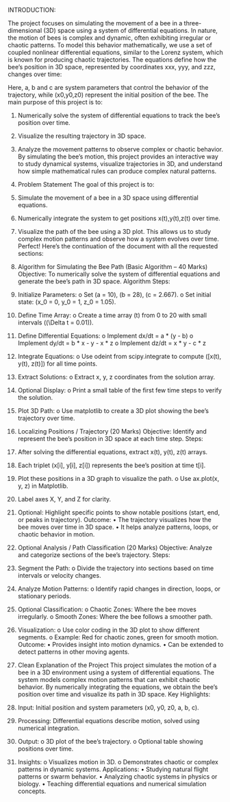


INTRODUCTION:

The project focuses on simulating the movement of a bee in a three-dimensional (3D) space using a system of differential equations. In nature, the motion of bees is complex and dynamic, often exhibiting irregular or chaotic patterns. To model this behavior mathematically, we use a set of coupled nonlinear differential equations, similar to the Lorenz system, which is known for producing chaotic trajectories.
The equations define how the bee’s position in 3D space, represented by coordinates xxx, yyy, and zzz, changes over time:

Here, a, b and c are system parameters that control the behavior of the trajectory, while (x0,y0,z0) represent the initial position of the bee.
The main purpose of this project is to:
1.	Numerically solve the system of differential equations to track the bee’s position over time.
2.	Visualize the resulting trajectory in 3D space.
3.	Analyze the movement patterns to observe complex or chaotic behavior.
By simulating the bee’s motion, this project provides an interactive way to study dynamical systems, visualize trajectories in 3D, and understand how simple mathematical rules can produce complex natural patterns.

2. Problem Statement
The goal of this project is to:
1.	Simulate the movement of a bee in a 3D space using differential equations.
2.	Numerically integrate the system to get positions x(t),y(t),z(t) over time.
3.	Visualize the path of the bee using a 3D plot.
This allows us to study complex motion patterns and observe how a system evolves over time.
Perfect! Here’s the continuation of the document with all the requested sections:

3. Algorithm for Simulating the Bee Path (Basic Algorithm – 40 Marks)
Objective:
To numerically solve the system of differential equations and generate the bee’s path in 3D space.
Algorithm Steps:
1.	Initialize Parameters:
o	Set (a = 10), (b = 28), (c = 2.667).
o	Set initial state: (x_0 = 0, y_0 = 1, z_0 = 1.05).
2.	Define Time Array:
o	Create a time array (t) from 0 to 20 with small intervals ((\Delta t = 0.01)).
3.	Define Differential Equations:
o	Implement dx/dt = a * (y - b)
o	Implement dy/dt = b * x - y - x * z
o	Implement dz/dt = x * y - c * z
4.	Integrate Equations:
o	Use odeint from scipy.integrate to compute ([x(t), y(t), z(t)]) for all time points.
5.	Extract Solutions:
o	Extract x, y, z coordinates from the solution array.
6.	Optional Display:
o	Print a small table of the first few time steps to verify the solution.
7.	Plot 3D Path:
o	Use matplotlib to create a 3D plot showing the bee’s trajectory over time.

4. Localizing Positions / Trajectory (20 Marks)
Objective:
Identify and represent the bee’s position in 3D space at each time step.
Steps:
1.	After solving the differential equations, extract x(t), y(t), z(t) arrays.
2.	Each triplet (x[i], y[i], z[i]) represents the bee’s position at time t[i].
3.	Plot these positions in a 3D graph to visualize the path.
o	Use ax.plot(x, y, z) in Matplotlib.
4.	Label axes X, Y, and Z for clarity.
5.	Optional: Highlight specific points to show notable positions (start, end, or peaks in trajectory).
Outcome:
•	The trajectory visualizes how the bee moves over time in 3D space.
•	It helps analyze patterns, loops, or chaotic behavior in motion.

5. Optional Analysis / Path Classification (20 Marks)
Objective:
Analyze and categorize sections of the bee’s trajectory.
Steps:
1.	Segment the Path:
o	Divide the trajectory into sections based on time intervals or velocity changes.
2.	Analyze Motion Patterns:
o	Identify rapid changes in direction, loops, or stationary periods.
3.	Optional Classification:
o	Chaotic Zones: Where the bee moves irregularly.
o	Smooth Zones: Where the bee follows a smoother path.
4.	Visualization:
o	Use color coding in the 3D plot to show different segments.
o	Example: Red for chaotic zones, green for smooth motion.
Outcome:
•	Provides insight into motion dynamics.
•	Can be extended to detect patterns in other moving agents.

6. Clean Explanation of the Project
This project simulates the motion of a bee in a 3D environment using a system of differential equations. The system models complex motion patterns that can exhibit chaotic behavior. By numerically integrating the equations, we obtain the bee’s position over time and visualize its path in 3D space.
Key Highlights:
1.	Input: Initial position and system parameters (x0, y0, z0, a, b, c).
2.	Processing: Differential equations describe motion, solved using numerical integration.
3.	Output:
o	3D plot of the bee’s trajectory.
o	Optional table showing positions over time.
4.	Insights:
o	Visualizes motion in 3D.
o	Demonstrates chaotic or complex patterns in dynamic systems.
Applications:
•	Studying natural flight patterns or swarm behavior.
•	Analyzing chaotic systems in physics or biology.
•	Teaching differential equations and numerical simulation concepts.

